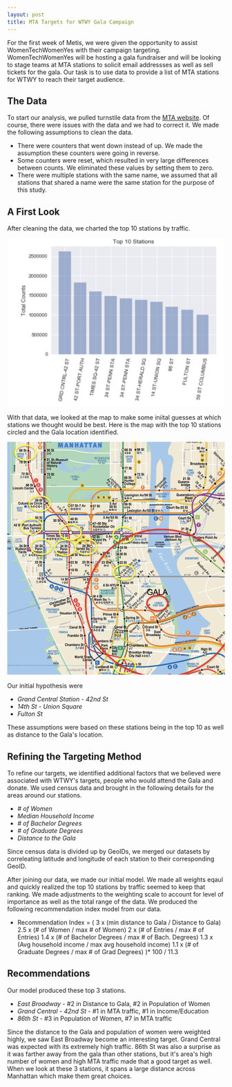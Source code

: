 ```yaml
---
layout: post
title: MTA Targets for WTWY Gala Campaign
---
```


For the first week of Metis, we were given the opportunity to assist WomenTechWomenYes with their campaign targeting. WomenTechWomenYes will be hosting a gala fundraiser and will be looking to stage teams at MTA stations to solicit email addressses as well as sell tickets for the gala. Our task is to use data to provide a list of MTA stations for WTWY to reach their target audience. 

## The Data

To start our analysis, we pulled turnstile data from the [MTA website](http://web.mta.info/developers/turnstile.html). Of course, there were issues with the data and we had to correct it. We made the following assumptions to clean the data. 

  - There were counters that went down instead of up. We made the assumption these counters were going in reverse.
  - Some counters were reset, which resulted in very large differences between counts. We eliminated these values by setting them to zero. 
  - There were multiple stations with the same name, we assumed that all stations that shared a name were the same station for the purpose of this study.

## A First Look
After cleaning the data, we charted the top 10 stations by traffic. 

![](https://github.com/alfordlew/alfordlew.github.io/blob/master/images/top10_chart.png?raw=true "Train Map")


With that data, we looked at the map to make some iniital guesses at which stations we thought would be best. Here is the map with the top 10 stations circled and the Gala location identified. 

![](https://github.com/alfordlew/alfordlew.github.io/blob/master/images/first_look.png?raw=true "Train Map")


Our initial hypothesis were 
  - *Grand Central Station - 42nd St*
  - *14th St - Union Square*
  - *Fulton St*
  
These assumptions were based on these stations being in the top 10 as well as distance to the Gala's location.

## Refining the Targeting Method

To refine our targets, we identified additional factors that we believed were associated with WTWY's targets, people who would attend the Gala and donate. We used census data and brought in the following details for the areas around our stations. 
   
   - *# of Women*
   - *Median Household Income*
   - *# of Bachelor Degrees*
   - *# of Graduate Degrees*
   - *Distance to the Gala*

Since census data is divided up by GeoIDs, we merged our datasets by correleating latitude and longitude of each station to their corresponding GeoID.

After joining our data, we made our initial model. We made all weights eqaul and quickly realized the top 10 stations by traffic seemed to keep that ranking. We made adjustments to the weighting scale to account for level of importance as well as the total range of the data. We produced the following recommendation index model from our data. 

- Recommendation Index = (
		3 x (min distance to Gala / Distance to Gala)
		2.5 x (# of Women / max # of Women)
		2 x (# of Entries / max # of Entries)
		1.4 x (# of Bachelor Degrees / max # of Bach. Degrees)
		1.3 x (Avg household income / max avg household income)
		1.1 x (# of Graduate Degrees / max # of Grad Degrees)
	)* 100 / 11.3

## Recommendations

Our model produced these top 3 stations.

- *East Broadway* - #2 in Distance to Gala, #2 in Population of Women
- *Grand Central - 42nd St* - #1 in MTA traffic, #1 in Income/Education
- *86th St* - #3 in Population of Women, #7 in MTA traffic

Since the distance to the Gala and population of women were weighted highly, we saw East Broadway become an interesting target. Grand Central was expected with its extremely high traffic. 86th St was also a surprise as it was farther away from the gala than other stations, but it's area's high number of women and high MTA traffic made that a good target as well. When we look at these 3 stations, it spans a large distance across Manhattan which make them great choices.


